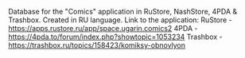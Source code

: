 Database for the "Comics" application in RuStore, NashStore, 4PDA & Trashbox. Created in RU language. 
Link to the application: RuStore - https://apps.rustore.ru/app/space.ugarin.comics2 
4PDA - https://4pda.to/forum/index.php?showtopic=1053234 
Trashbox - https://trashbox.ru/topics/158423/komiksy-obnovlyon
